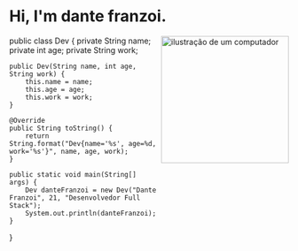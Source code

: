 <img scr= "https://user-images.githubusercontent.com/113047979/215866245-838e7c18-f656-4a98-97ee-341bdcb42ecf.png" />

# Hi, I'm dante franzoi.

<img src="https://github.com/dantefranzoi/dantefranzoi/assets/113047979/d3a61655-f650-4128-933a-147aefedf5a4.png" alt="ilustração de um computador" width="230px" align="right" style="max-width: 100%;">

public class Dev {
    private String name;
    private int age;
    private String work;

    public Dev(String name, int age, String work) {
        this.name = name;
        this.age = age;
        this.work = work;
    }

    @Override
    public String toString() {
        return String.format("Dev{name='%s', age=%d, work='%s'}", name, age, work);
    }

    public static void main(String[] args) {
        Dev danteFranzoi = new Dev("Dante Franzoi", 21, "Desenvolvedor Full Stack");
        System.out.println(danteFranzoi);
    }
}
